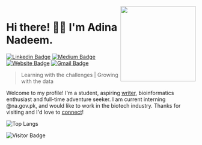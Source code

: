 <img align='right' src='https://user-images.githubusercontent.com/5713670/87202985-820dcb80-c2b6-11ea-9f56-7ec461c497c3.gif' width='200'>

# Hi there! 👋🏽 I'm Adina Nadeem.

[![Linkedin Badge](https://img.shields.io/badge/-adinanadeem-blue?style=flat&logo=Linkedin&logoColor=white&link=https://www.linkedin.com/in/adina-nadeem/)](https://www.linkedin.com/in/adina-nadeem/)
[![Medium Badge](https://img.shields.io/badge/-@adinanadeem-000000?style=flat&labelColor=000000&logo=Medium&link=https://medium.com/@adinanadeem)](https://medium.com/@adinanadeem)
[![Website Badge](https://img.shields.io/badge/-adinanadeem.info-47CCCC?style=flat&logo=Google-Chrome&logoColor=white&link=https://adinanadeem.info)](https://adinanadeem.info)
[![Gmail Badge](https://img.shields.io/badge/-adinanadeem-c14438?style=flat&logo=Gmail&logoColor=white&link=mailto:adinanadeem@gmail.com)](mailto:adinanadeem@gmail.com)

> Learning with the challenges | Growing with the data

Welcome to my profile! I'm a student, aspiring [writer](https://medium.com/@adinanadeem), bioinformatics enthusiast and full-time adventure seeker. I am current interning @na.gov.pk, and would like to work in the biotech industry. Thanks for visiting and I'd love to [connect](https://www.linkedin.com/in/adinanadeem/)!

![Top Langs](https://github-readme-stats.vercel.app/api/top-langs/?username=a-nadeem9&hide=TeX&layout=compact)

![Visitor Badge](https://visitor-badge.laobi.icu/badge?page_id=a-nadeem9.a-nadeem9)



